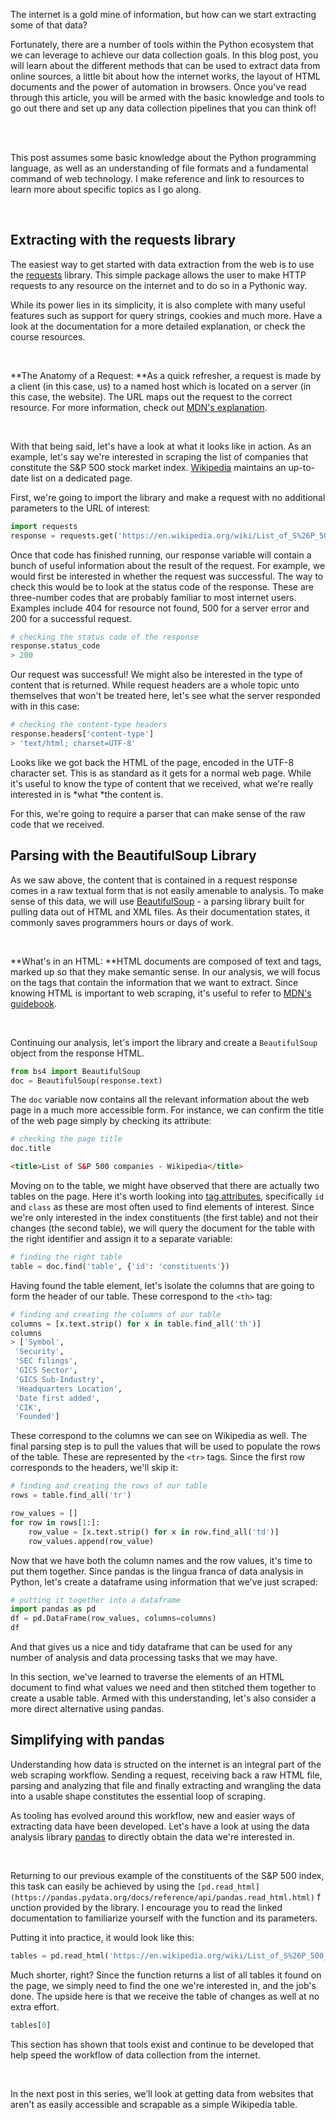 The internet is a gold mine of information, but how can we start extracting some of that data?

Fortunately, there are a number of tools within the Python ecosystem that we can leverage to achieve our data collection goals. In this blog post, you will learn about the different methods that can be used to extract data from online sources, a little bit about how the internet works, the layout of HTML documents and the power of automation in browsers. Once you've read through this article, you will be armed with the basic knowledge and tools to go out there and set up any data collection pipelines that you can think of!

<br/>

<br/>

This post assumes some basic knowledge about the Python programming language, as well as an understanding of file formats and a fundamental command of web technology. I make reference and link to resources to learn more about specific topics as I go along.

<br/>

## Extracting with the requests library

The easiest way to get started with data extraction from the web is to use the [requests](https://requests.readthedocs.io/en/latest/) library. This simple package allows the user to make HTTP requests to any resource on the internet and to do so in a Pythonic way.

While its power lies in its simplicity, it is also complete with many useful features such as support for query strings, cookies and much more. Have a look at the documentation for a more detailed explanation, or check the course resources.

<br/>

**The Anatomy of a Request: **As a quick refresher, a request is made by a client (in this case, us) to a named host which is located on a server (in this case, the website). The URL maps out the request to the correct resource. For more information, check out [MDN's explanation](https://developer.mozilla.org/en-US/docs/Web/HTTP/Overview).

<br/>

With that being said, let's have a look at what it looks like in action. As an example, let's say we're interested in scraping the list of companies that constitute the S&P 500 stock market index. [Wikipedia](https://en.wikipedia.org/wiki/List_of_S%26P_500_companies) maintains an up-to-date list on a dedicated page.

First, we're going to import the library and make a request with no additional parameters to the URL of interest:


```python
import requests
response = requests.get('https://en.wikipedia.org/wiki/List_of_S%26P_500_companies')
```

Once that code has finished running, our response variable will contain a bunch of useful information about the result of the request. For example, we would first be interested in whether the request was successful. The way to check this would be to look at the status code of the response. These are three-number codes that are probably familiar to most internet users. Examples include 404 for resource not found, 500 for a server error and 200 for a successful request.


```python
# checking the status code of the response
response.status_code
> 200
```

Our request was successful! We might also be interested in the type of content that is returned. While request headers are a whole topic unto themselves that won't be treated here, let's see what the server responded with in this case:


```python
# checking the content-type headers
response.headers['content-type']
> 'text/html; charset=UTF-8'
```

Looks like we got back the HTML of the page, encoded in the UTF-8 character set. This is as standard as it gets for a normal web page. While it's useful to know the type of content that we received, what we're really interested in is *what *the content is.

For this, we're going to require a parser that can make sense of the raw code that we received.

## Parsing with the BeautifulSoup Library

As we saw above, the content that is contained in a request response comes in a raw textual form that is not easily amenable to analysis. To make sense of this data, we will use [BeautifulSoup](https://www.crummy.com/software/BeautifulSoup/bs4/doc/) - a parsing library built for pulling data out of HTML and XML files. As their documentation states, it commonly saves programmers hours or days of work.

<br/>

**What's in an HTML: **HTML documents are composed of text and tags, marked up so that they make semantic sense. In our analysis, we will focus on the tags that contain the information that we want to extract. Since knowing HTML is important to web scraping, it's useful to refer to [MDN's guidebook](https://developer.mozilla.org/en-US/docs/Web/HTML).

<br/>

Continuing our analysis, let's import the library and create a `BeautifulSoup` object from the response HTML.


```python
from bs4 import BeautifulSoup
doc = BeautifulSoup(response.text)
```

The `doc` variable now contains all the relevant information about the web page in a much more accessible form. For instance, we can confirm the title of the web page simply by checking its attribute:


```python
# checking the page title
doc.title
```


```html
<title>List of S&P 500 companies - Wikipedia</title>
```

Moving on to the table, we might have observed that there are actually two tables on the page. Here it's worth looking into [tag attributes](https://developer.mozilla.org/en-US/docs/Web/HTML/Attributes), specifically `id` and `class` as these are most often used to find elements of interest. Since we're only interested in the index constituents (the first table) and not their changes (the second table), we will query the document for the table with the right identifier and assign it to a separate variable:


```python
# finding the right table
table = doc.find('table', {'id': 'constituents'})
```

Having found the table element, let's isolate the columns that are going to form the header of our table. These correspond to the `<th>` tag:


```python
# finding and creating the columns of our table
columns = [x.text.strip() for x in table.find_all('th')]
columns
> ['Symbol',
 'Security',
 'SEC filings',
 'GICS Sector',
 'GICS Sub-Industry',
 'Headquarters Location',
 'Date first added',
 'CIK',
 'Founded']
```

These correspond to the columns we can see on Wikipedia as well. The final parsing step is to pull the values that will be used to populate the rows of the table. These are represented by the `<tr>` tags. Since the first row corresponds to the headers, we'll skip it:


```python
# finding and creating the rows of our table
rows = table.find_all('tr')

row_values = []
for row in rows[1:]:
    row_value = [x.text.strip() for x in row.find_all('td')]
    row_values.append(row_value)
```

Now that we have both the column names and the row values, it's time to put them together. Since pandas is the lingua franca of data analysis in Python, let's create a dataframe using information that we've just scraped:


```python
# putting it together into a dataframe
import pandas as pd
df = pd.DataFrame(row_values, columns=columns)
df
```

And that gives us a nice and tidy dataframe that can be used for any number of analysis and data processing tasks that we may have.

In this section, we've learned to traverse the elements of an HTML document to find what values we need and then stitched them together to create a usable table. Armed with this understanding, let's also consider a more direct alternative using pandas.

## Simplifying with pandas

Understanding how data is structed on the internet is an integral part of the web scraping workflow. Sending a request, receiving back a raw HTML file, parsing and analyzing that file and finally extracting and wrangling the data into a usable shape constitutes the essential loop of scraping.

As tooling has evolved around this workflow, new and easier ways of extracting data have been developed. Let's have a look at using the data analysis library [pandas](https://pandas.pydata.org/) to directly obtain the data we're interested in.

<br/>

Returning to our previous example of the constituents of the S&P 500 index, this task can easily be achieved by using the `[pd.read_html](https://pandas.pydata.org/docs/reference/api/pandas.read_html.html)` function provided by the library. I encourage you to read the linked documentation to familiarize yourself with the function and its parameters.

Putting it into practice, it would look like this:


```python
tables = pd.read_html('https://en.wikipedia.org/wiki/List_of_S%26P_500_companies')
```

Much shorter, right? Since the function returns a list of all tables it found on the page, we simply need to find the one we're interested in, and the job's done. The upside here is that we receive the table of changes as well at no extra effort.


```python
tables[0]
```

This section has shown that tools exist and continue to be developed that help speed the workflow of data collection from the internet.

<br/>

In the next post in this series, we’ll look at getting data from websites that aren't as easily accessible and scrapable as a simple Wikipedia table.

<br/>

